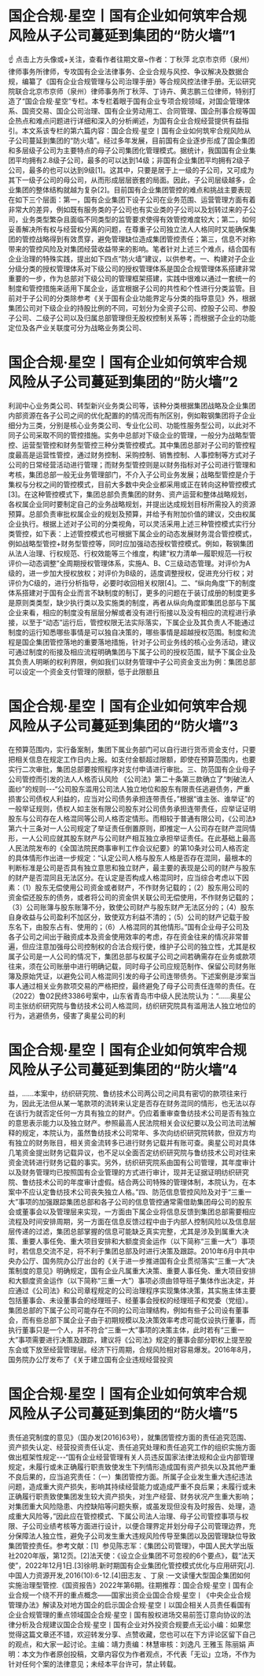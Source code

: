 # 国企合规·星空丨国有企业如何筑牢合规风险从子公司蔓延到集团的“防火墙”1

☝ 点击上方头像或+关注，查看作者往期文章~作者：丁秋萍 北京市京师（泉州）律师事务所律师，专攻国有企业法律事务、企业合规与风控、争议解决及数据合规，编纂了《国有企业合规管理与公司治理手册》等合规风控法律手册。无讼研究院联合北京市京师（泉州）律师事务所丁秋萍、丁诗卉、黄志鹏三位律师，特别打造了“国企合规·星空”专栏。本专栏着眼于国有企业专项合规领域，对国企管理体系、国资交易、国企公司治理、国有企业劳动用工、合同管理、国企刑事合规等国企热点和难点问题进行详细和深入的分析阐述，为国有企业合规经营提供有益指引。本文系该专栏的第六篇内容：国企合规·星空丨国有企业如何筑牢合规风险从子公司蔓延到集团的“防火墙”。经过多年发展，目前国有企业逐步形成了国企集团和多层级子公司为主要特点的母子公司集团化管理模式。据统计，我国国有企业集团平均拥有2.8级子公司，最多的可以达到14级；非国有企业集团平均拥有2级子公司，最多的也可以达到9级[1]。这其中，只要是居于上一级的子公司，又可成为其下一级子公司的母公司，从而形成层层嵌套的局面。因此，子公司层级越多，企业集团的整体结构就越为复杂[2]。目前国有企业集团管控的难点和挑战主要表现在如下三个层面：第一，国有企业集团下设子公司在业务范围、运营管理方面有着非常大的差异，例如既有服务类的子公司也有实业类的子公司以及划转过来的子公司，业务类型繁杂且面临不同类型的监管要求使得有效管控难度较大；第二，如何妥善解决所有权与经营权分离的问题，在尊重子公司独立法人人格同时又能确保集团的管控战略得到有效贯穿，避免管理缺位造成集团管控责任；第三，信息不对称带来的管控风险及对集团经营收益带来的影响。笔者针对上述三个难点，结合国有企业治理的特殊实践，提出如下四点“防火墙”建议，以供参考。一、构建对子企业分级分类的授权管理体系对下级公司的授权管理体系是国企合规管理体系搭建非常重要的一步，作为总部对下级公司的管理框架搭建，实践中很难以通过一套统一的制度和管控措施来适用下属企业，适宜根据子公司的共性和个性进行分类监管。目前对于子公司的分类除参考《关于国有企业功能界定与分类的指导意见》外，根据集团公司对下级企业的持股比例的不同，可划分为全资子公司、控股子公司、参股子公司、二级子公司以及归属总部管理但无股权控制关系等；而根据子企业的功能定位及各产业关联度可分为战略业务类公司、

# 国企合规·星空丨国有企业如何筑牢合规风险从子公司蔓延到集团的“防火墙”2

利润中心业务类公司、转型新兴业务类公司等，该种分类根据集团战略及企业集团内部资源在各子公司之间的优化配置的的情况而有所区别，例如鞍钢集团将子企业细分为三类，分别是核心业务类公司、专业化公司、功能性服务型公司，以此对不同子公司采取不同的管控措施。实务中总部对下级企业的管理，一般分为战略型管控、运营型管控和财务型管控三种分类管控模式。其中集团总部对子公司的管控程度最高是运营性管控，通过财务控制、采购控制、销售控制、人事控制等方式对子公司的日常经营活动进行管理；而财务型管控则是以财务指标对子公司进行管理和考核，集团总部一般无业务管理部门，不介入子公司业务发展；战略型管控是介于集权与分权之间的管控模式，目前大多数中央企业都采用或正在转向这种管控模式[3]。在这种管控模式下，集团总部负责集团的财务、资产运营和整体战略规划，各权属企业同时要制定自己的业务战略规划，并提出达成规划目标所需投入的资源预算。总部负责审批权属企业的规划及预算，并给予有附加价值的建议，交由权属企业执行。根据上述对子公司的分类视角，可以灵活采用上述三种管控模式实行分类管控，如下表：上述管控模式也可根据下属企业的动态发展财务混合管控模式，例如战略型管控+财务型管控等，同时应加强动态授权管控模式。例如，鞍钢集团从法人治理、行权规范、行权效能等三个维度，构建“权力清单—履职规范—行权评价—动态调整”全周期授权管理体系，实施A、B、C三级动态管理。对评价为A级的，进一步加大授权放权；对评价为B级的，适度调整授权，促进充分行权；对评价为C级的，进行分析指导，必要时收回相关权限[4]。二、“纵向角度”下的制度体系搭建对于国有企业而言不缺制度的制订，更多的问题在于装订成册的制度更多是原则类类型，缺少执行类以及实施类的制度，再者从纵向角度即集团总部与下属企业来看，相应的制度没有层层分解或者没有进行衔接以及没有相应的流程进行承接，以至于“动态”运行后，管控权限无法实际落实，下属企业及其负责人不能通过制度的运行知悉哪些事情是可以独自决策的，哪些事情是超越授权范围。制度和流程是国企集团管控落地的重要落地措施，针对子公司业务线的核心业务活动，建议可通过制度的衔接及相应流程明确集团与下属子公司的授权范围，赋予下属企业及其负责人明晰的权利界限，例如我们以财务管理中子公司资金支出为例：集团总部可以设定一个资金支付管理的限额，低于此限额且

# 国企合规·星空丨国有企业如何筑牢合规风险从子公司蔓延到集团的“防火墙”3

在预算范围内，实行备案制，集团下属业务部门可以自行进行货币资金支付，只要把相关信息在规定工作日内上报。如支付金额超过限额，即使在预算范围内，也要实行二次审批，集团总部要按照程序对支付申请进行审批。三、防范国有企业母子公司管控而引发的法人人格否认风险 《公司法》第二十条第三款确立了“刺破法人面纱”的规则---“公司股东滥用公司法人独立地位和股东有限责任逃避债务，严重损害公司债权人利益的，应当对公司债务承担连带责任，”根据“谁主张、谁举证”的一般举证规则，债权人如主张有限公司股东对公司债务承担连带责任，应举证证明股东与公司存在人格混同等公司人格否定情形。而相较于普通有限公司，《公司法》第六十三条对一人公司规定了举证责任倒置原则，即推定一人公司存在财产混同情形，一人公司应就其股东财产与公司财产相互独立承担举证责任。在此基础上最高人民法院发布的《全国法院民商事审判工作会议纪要》的第10条对公司人格否定的具体情形作出进一步规定：“认定公司人格与股东人格是否存在混同，最根本的判断标准是公司是否具有独立意思和独立财产，最主要的表现是公司的财产与股东的财产是否混同且无法区分。在认定是否构成人格混同时，应当综合考虑以下因素：（1）股东无偿使用公司资金或者财产，不作财务记载的；（2）股东用公司的资金偿还股东的债务，或者将公司的资金供关联公司无偿使用，不作财务记载的；（3）公司账簿与股东账簿不分，致使公司财产与股东财产无法区分的；（4）股东自身收益与公司盈利不加区分，致使双方利益不清的；（5）公司的财产记载于股东名下，由股东占有、使用的；（6）人格混同的其他情形。”国有企业母子公司及各子公司之间出于融资成本及资金使用效率的考虑，存在资金往来的情况非常普遍，但应注意加强母公司控制权的合法合规行使，维护子公司的独立性，尤其是权属子公司是一人公司的情况下，集团总部与权属子公司之间若确需存在业务或款项往来，须在公司账册中进行明确记载，同时母子公司应规范制作、保留公司财务账簿及原始凭证，以避免公司人格混同引发的母子公司连带债务。下述案例是涉案当事人通过相关业务款项交易的严格把控，最终避免了母子公司责任连带的责任。在（2022）鲁02民终3386号案中，山东省青岛市中级人民法院认为：“……奥星公司主张纺织研究院与鲁纺技术公司人格混同，纺织研究院具有滥用法人独立地位的行为，逃避债务，侵害了奥星公司的利

# 国企合规·星空丨国有企业如何筑牢合规风险从子公司蔓延到集团的“防火墙”4

益，……本案中，纺织研究院、鲁纺技术公司两公司之间具有密切的款项往来行为，因此无法但从某一笔款项的流转来认定是否存在财务混同的情形，也无法以存在该行为就否定任何一方具有独立的财产。仍应着重审查鲁纺技术公司是否有独立的意思表示能力以及独立财产。参照最高人民法院相关会议纪要以及公司法司法解释的规定，本院认为，虽然鲁纺技术公司常年、多次向纺织研究院转款，但双方均有独立的财务账目，相关资金流转多已进行财务记载并有账可查。奥星公司对具体几笔资金提出财务记载异议，也不足以全面否定纺织研究院与鲁纺技术公司对往来资金流转进行财务记载的事实。另外，纺织研究院系由国有公司管理，其年度审计以及财务管理均已按照国有企业管理的方式进行审计，现并无证据证明纺织研究院、鲁纺技术公司的年度审计虚假。结合两公司特殊的管理体制，本院认为，在本案中不应认定鲁纺技术公司丧失独立人格。”四、防范信息管控风险及对于“三重一大”事项的加强跟踪集团总部和各子公司的信息管控通常需借助集团母公司的股东会或董事会以及管理层来实现，一方面由下属企业将信息反馈到集团总部需要相应流程及时间安排周期，另一方面在信息反馈过程中由于内部人控制风险以及信息层层传递的过滤，集团总部掌握的信息可能缺乏真实完整，尤其是涉及到属重大决策、重要人事任免、重大项目安排和大额度资金运作（以下简称“三重一大”）事项时，若信息交流不足，将不利于集团总部及时进行决策及跟踪。2010年6月中共中央办公厅、国务院办公厅出台的《关于进一步推进国有企业贯彻落实“三重一大”决策制度的意见》明确规定，国有企业凡属重大决策、重要人事任免、重大项目安排和大额度资金运作（以下简称“三重一大”）事项必须由领导班子集体作出决定，并应通过《公司法》和公司章程规定的公司治理程序实现集体决策，其实施主体主要包括董事会、未设董事会的经理班子、经董事会授权的经理班子和党委（党组）。集团总部的下属子公司可能存在不同的公司治理结构，例如有些子公司设有董事会，而有些总部下属企业子由于初期规模以及决策效率考虑可能仅设执行董事，而执行董事只是一个人，并不符合“三重一大”事项的决策主体，此时若有“三重一大”事项需要进行决策及跟踪，建议将《公司法》规定的董事会部分职权上提至股东会或下放至经营管理层。经济下行周期，合规风险相对容易爆发。2016年8月，国务院办公厅发布了《关于建立国有企业违规经营投资

# 国企合规·星空丨国有企业如何筑牢合规风险从子公司蔓延到集团的“防火墙”5

责任追究制度的意见》（国办发[2016]63号），就集团管控方面的责任追究范围、资产损失认定、经营投资责任认定、责任追究处理和责任追究工作的组织实施方面做出框架性规定---“国有企业经营管理有关人员违反国家法律法规和企业内部管理规定，未履行或未正确履行职责致使发生下列情形造成国有资产损失以及其他严重不良后果的，应当追究责任：（一）集团管控方面。所属子企业发生重大违纪违法问题，造成重大资产损失，影响其持续经营能力或造成严重不良后果；未履行或未正确履行职责致使集团发生较大资产损失，对生产经营、财务状况产生重大影响；对集团重大风险隐患、内控缺陷等问题失察，或虽发现但没有及时报告、处理，造成重大风险等，”因此应在管控模式、下属公司法人治理、母子公司管控事项与权限、子公司业绩考核等方面进行设计，以便合理界定并划分母子公司管理边界，充分保障法人独立性，避免子公司发生重大违规风险传导至集团以及因管理缺位导致集团管控责任。参考文献：[1]  参见陈志军：《集团公司管理》，中国人民大学出版社2020年版，第12页。[2]法天使：《设立企业集团不可忽视的6个要点》，载“法天使”，2022年12月1日.[3]徐明.新时期国有企业集团化管控模式优化与应用研究[J].中国人力资源开发,2016(10):6-12.[4]田志友 、丁泉 :一文读懂大型国企集团如何实施治理型管控.《国资报告》2022年第6期。往期推荐：国企合规·星空丨国有企业合规一个绕不开的重点概念——国家出资企业国企合规·星空丨《中央企业合规管理办法》解读及对地方国企的启示国企合规·星空丨以国企相关人员责任看国有企业合规管理的重点领域国企合规·星空丨国有股权进场交易前签订意向协议的法律分析及合规建议国企合规·星空丨国有企业对外投资合规要点无讼小编：如果您觉得这篇文章还不错，欢迎转发分享、点赞收藏，您也可以在下方评论区留下自己的观点，和大家一起讨论。主编：靖力责编：林慧审核：刘逸凡 王雅玉 陈丽娟 声明：本文为作者原创投稿，文章内容仅为作者观点，不代表「无讼」立场，不作为针对任何个案的法律意见；未经本平台许可，禁止转载。

